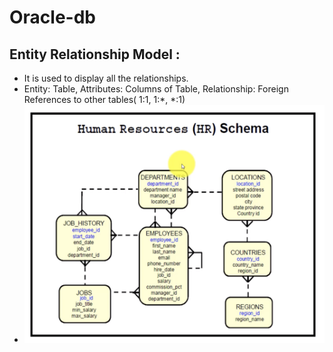 # Oracle-db

## Entity Relationship Model : 
   - It is used to display all the relationships.
   - Entity: Table, Attributes: Columns of Table, Relationship: Foreign References to other tables( 1:1, 1:*, *:1)
   - <img src="https://github.com/eshita19/oracle-db/blob/master/ER_Schema.png"> </img>
  

